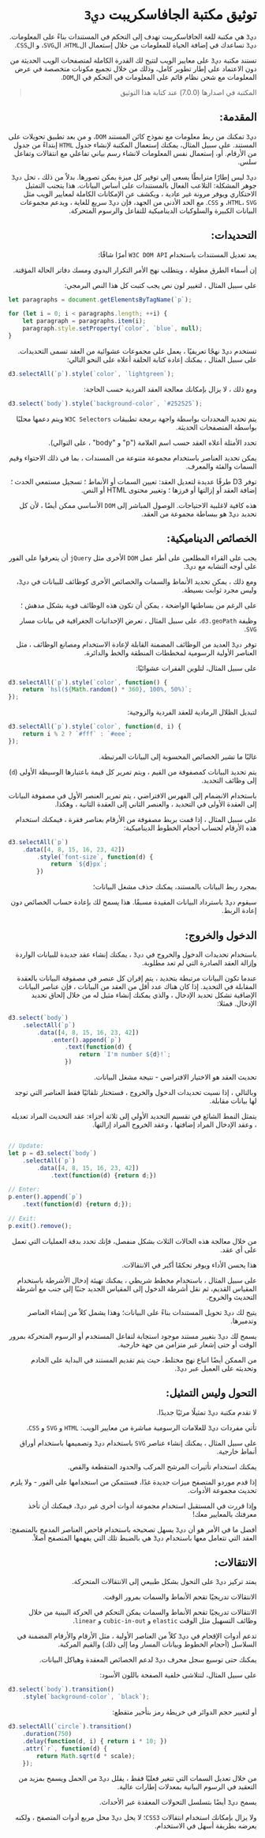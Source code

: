 <div dir='rtl'>

# توثيق مكتبة الجافاسكريبت `دي3`

`دي3` هي مكتبة للغة الجافاسكريبت تهدف إلى التحكم في المستندات بناءً على المعلومات. `دي3` تساعدك في إضافة الحياة للمعلومات من خلال إستعمال ال`HTML`، ال`SVG`، و ال`CSS`.


تستند مكتبة `دي3` على معايير الويب لتتيح لك القدرة الكاملة لمتصفحات الويب الحديثة من دون الاعتماد على إطار تطوير كامل، وذلك من خلال تجميع مكونات متخصصة في عرض المعلومات مع شحن نظام قائم على المعلومات في التحكم في ال`DOM`.

> المكتبة في اصدارها (7.0.0) عند كتابة هذا التوثيق


## المقدمة:

`دي3` تمكنك من ربط معلومات مع نموذج كائن المستند `DOM`، و من بعد تطبيق تحويلات على المستند. على سبيل المثال، يمكنك إستعمال المكتبة لإنشاء جدول `HTML` إبتداءً من جدول من الأرقام. أو، إستعمال نفس المعلومات لانشاء رسم بياني تفاعلي مع انتقالات وتفاعل سلس.

`دي3` ليس إطارًا مترابطًا يسعى إلى توفير كل ميزة يمكن تصورها.
بدلاً من ذلك ، تحل `دي3` جوهر المشكلة: التلاعب الفعال بالمستندات على أساس البيانات.
هذا يتجنب التمثيل الاحتكاري ويوفر مرونة غير عادية ، ويكشف عن الإمكانات الكاملة لمعايير الويب مثل `HTML`، `SVG`، و `CSS`.
مع الحد الأدنى من الجهد، فإن `دي3` سريع للغاية ، ويدعم مجموعات البيانات الكبيرة والسلوكيات الديناميكية للتفاعل والرسوم المتحركة.

## التحديدات:

يعد تعديل المستندات باستخدام `W3C DOM API` أمرًا شاقًا:

إن أسماء الطرق مطولة ، ويتطلب نهج الأمر التكرار اليدوي ومسك دفاتر الحالة المؤقتة. 

على سبيل المثال ، لتغيير لون نص يجب كتبت كل هذا النص البرمجي: 

<div dir='ltr'>

```js
let paragraphs = document.getElementsByTagName(`p`);

for (let i = 0; i < paragraphs.length; ++i) {
    let paragraph = paragraphs.item(i);
    paragraph.style.setProperty(`color`, `blue`, null);
}
```

</div>

تستخدم `دي3` نهجًا تعريفيًا ، يعمل على مجموعات عشوائية من العقد تسمى التحديدات. 
على سبيل المثال ، يمكنك إعادة كتابة الحلقة أعلاه على النحو التالي: 

<div dir='ltr'>

```js
d3.selectAll(`p`).style(`color`, `lightgreen`);
```

</div>

ومع ذلك ، لا يزال بإمكانك معالجة العقد الفردية حسب الحاجة: 

<div dir='ltr'>

```js
d3.select(`body`).style(`background-color`, `#252525`);
```

</div>

يتم تحديد المحددات بواسطة واجهة برمجة تطبيقات `W3C Selectors` ويتم دعمها محليًا بواسطة المتصفحات الحديثة. 

تحدد الأمثلة أعلاه العقد حسب اسم العلامة ("p" و "body" ، على التوالي). 

يمكن تحديد العناصر باستخدام مجموعة متنوعة من المسندات ، بما في ذلك الاحتواء وقيم السمات والفئة والمعرف.

توفر D3 طرقًا عديدة لتعديل العقد: تعيين السمات أو الأنماط ؛ تسجيل مستمعي الحدث ؛ إضافة العقد أو إزالتها أو فرزها ؛ وتغيير محتوى HTML أو النص. 

هذه كافية لاغلبية  الاحتياجات. الوصول المباشر إلى `DOM` الأساسي ممكن أيضًا ، لأن كل تحديد `دي3` هو ببساطة مجموعة من العقد.

## الخصائص الديناميكية:

يجب على القراء المطلعين على أطر عمل `DOM` الأخرى مثل `jQuery` أن يتعرفوا على الفور على أوجه التشابه مع `دي3`. 

ومع ذلك ، يمكن تحديد الأنماط والسمات والخصائص الأخرى كوظائف للبيانات في `دي3`، وليس مجرد ثوابت بسيطة. 

على الرغم من بساطتها الواضحة ، يمكن أن تكون هذه الوظائف قوية بشكل مدهش ؛ 

وظيفة `d3.geoPath`، على سبيل المثال ، تعرض الإحداثيات الجغرافية في بيانات مسار `SVG`.

توفر `دي3` العديد من الوظائف المضمنة القابلة لإعادة الاستخدام ومصانع الوظائف ، مثل العناصر الأولية الرسومية لمخططات المنطقة والخط والدائرة.

على سبيل المثال، لتلوين الفقرات عشوائيًا: 

<div dir='ltr'>

```js
d3.selectAll(`p`).style(`color`, function() {
    return `hsl(${Math.random() * 360}, 100%, 50%)`;
});
```

</div>

لتبديل الظلال الرمادية للعقد الفردية والزوجية:

<div dir='ltr'>

```js
d3.selectAll(`p`).style(`color`, function(d, i) {
    return i % 2 ? `#fff` : `#eee`;
});
```

</div>

غالبًا ما تشير الخصائص المحسوبة إلى البيانات المرتبطة.

يتم تحديد البيانات كمصفوفة من القيم ، ويتم تمرير كل قيمة باعتبارها الوسيطة الأولى (`d`) إلى وظائف التحديد.

باستخدام الانضمام إلى الفهرس الافتراضي ، يتم تمرير العنصر الأول في مصفوفة البيانات إلى العقدة الأولى في التحديد ، والعنصر الثاني إلى العقدة الثانية ، وهكذا.

على سبيل المثال ، إذا قمت بربط مصفوفة من الأرقام بعناصر فقرة ، فيمكنك استخدام هذه الأرقام لحساب أحجام الخطوط الديناميكية: 


<div dir='ltr'>

```js
d3.selectAll(`p`)
    .data([4, 8, 15, 16, 23, 42])
        .style(`font-size`, function(d) {
            return `${d}px`;
        })
```

</div>

بمجرد ربط البيانات بالمستند، يمكنك حذف مشغل البيانات؛ 

سيقوم `دي3` باسترداد البيانات المقيدة مسبقًا. هذا يسمح لك بإعادة حساب الخصائص دون إعادة الربط. 

## الدخول والخروج:

باستخدام تحديدات الدخول والخروج في `دي3` ، يمكنك إنشاء عقد جديدة للبيانات الواردة وإزالة العقد الصادرة التي لم تعد مطلوبة.

عندما تكون البيانات مرتبطة بتحديد ، يتم إقران كل عنصر في مصفوفة البيانات بالعقدة المقابلة في التحديد. إذا كان هناك عدد أقل من العقد من البيانات ، فإن عناصر البيانات الإضافية تشكل تحديد الإدخال ، والذي يمكنك إنشاء مثيل له من خلال إلحاق تحديد الإدخال. فمثلا: 


<div dir='ltr'>

```js
d3.select(`body`)
    .selectAll(`p`)
        .data([4, 8, 15, 16, 23, 42])
            .enter().append(`p`)
                .text(function(d) {
                    return `I'm number ${d}!`;
                })
```

</div>

تحديث العقد هو الاختيار الافتراضي - نتيجة مشغل البيانات.

وبالتالي ، إذا نسيت تحديدات الدخول والخروج ، فستختار تلقائيًا فقط العناصر التي توجد لها بيانات مقابلة. 

يتمثل النمط الشائع في تقسيم التحديد الأولي إلى ثلاثة أجزاء: عقد التحديث المراد تعديله ، وعقد الإدخال المراد إضافتها ، وعقد الخروج المراد إزالتها.

<div dir='ltr'>

```js

// Update:
let p = d3.select(`body`)
    .selectAll(`p`)
        .data([4, 8, 15, 16, 23, 42])
            .text(function(d) {return d;})

// Enter:
p.enter().append(`p`)
    .text(function(d) {return d;});

// Exit:
p.exit().remove();

```

</div>

من خلال معالجة هذه الحالات الثلاث بشكل منفصل، فإنك تحدد بدقة العمليات التي تعمل على أي عقد. 

هذا يحسن الأداء ويوفر تحكمًا أكبر في الانتقالات.

على سبيل المثال ، باستخدام مخطط شريطي ، يمكنك تهيئة إدخال الأشرطة باستخدام المقياس القديم، ثم نقل أشرطة الدخول إلى المقياس الجديد جنبًا إلى جنب مع أشرطة التحديث والخروج.

يتيح لك `دي3` تحويل المستندات بناءً على البيانات؛ وهذا يشمل كلاً من إنشاء العناصر وتدميرها. 

يسمح لك `دي3` بتغيير مستند موجود استجابة لتفاعل المستخدم أو الرسوم المتحركة بمرور الوقت أو حتى إشعار غير متزامن من جهة خارجية.

من الممكن أيضًا اتباع نهج مختلط، حيث يتم تقديم المستند في البداية على الخادم وتحديثه على العميل عبر `دي3`.

## التحول وليس التمثيل:

لا تقدم مكتبة `دي3` تمثيلًا مرئيًا جديدًا.

تأتي مفردات `دي3` للعلامات الرسومية مباشرة من معايير الويب: `HTML` و `SVG` و `CSS`.

على سبيل المثال ، يمكنك إنشاء عناصر `SVG` باستخدام `دي3` وتصميمها باستخدام أوراق أنماط خارجية.

يمكنك استخدام تأثيرات المرشح المركب والحدود المتقطعة والقص.

إذا قدم موردو المتصفح ميزات جديدة غدًا، فستتمكن من استخدامها على الفور - ولا يلزم تحديث مجموعة الأدوات.

وإذا قررت في المستقبل استخدام مجموعة أدوات أخرى غير `دي3`، فيمكنك أن تأخذ معرفتك بالمعايير معك!

أفضل ما في الأمر هو أن `دي3` يسهل تصحيحه باستخدام فاحص العناصر المدمج بالمتصفح: العقد التي تتعامل معها باستخدام `دي3` هي بالضبط تلك التي يفهمها المتصفح أصلاً.

## الانتقالات:

يمتد تركيز `دي3` على التحول بشكل طبيعي إلى الانتقالات المتحركة.

الانتقالات تدريجيًا تقحم الأنماط والسمات بمرور الوقت.

الانتقالات تدريجيًا تقحم الأنماط والسمات يمكن التحكم في الحركة البينية من خلال وظائف التسهيل مثل الوقت `elastic` و `cubic-in-out` و `linear`.

تدعم أدوات الإقحام في `دي3` كلاً من العناصر الأولية ، مثل الأرقام والأرقام المضمنة في السلاسل (أحجام الخطوط وبيانات المسار وما إلى ذلك) والقيم المركبة.

يمكنك حتى توسيع سجل محرف `دي3` لدعم الخصائص المعقدة وهياكل البيانات.

على سبيل المثال، لتتلاشى خلفية الصفحة باللون الأسود: 


<div dir='ltr'>

```js
d3.select(`body`).transition()
    .style(`background-color`, `black`);
```

</div>

أو لتغيير حجم الدوائر في خريطة رمز بتأخير متقطع:

<div dir='ltr'>

```js
d3.selectAll(`circle`).transition()
    .duration(750)
    .delay(function(d, i) { return i * 10; })
    .attr(`r`, function(d) {
        return Math.sqrt(d * scale);
    });
```

</div>

من خلال تعديل السمات التي تتغير فعليًا فقط ، يقلل `دي3` من الحمل ويسمح بمزيد من التعقيد في الرسوم البيانية بمعدلات إطارات عالية.

يسمح `دي3` أيضًا بتسلسل التحولات المعقدة عبر الأحداث.

ولا يزال بإمكانك استخدام انتقالات `CSS3`؛ لا يحل `دي3` محل مربع أدوات المتصفح ، ولكنه يعرضه بطريقة أسهل في الاستخدام.

</div>